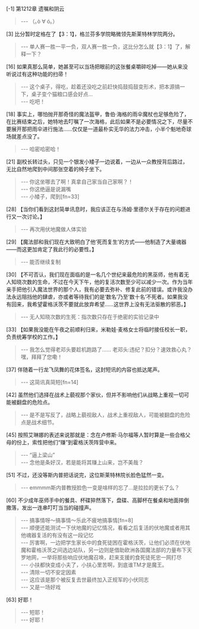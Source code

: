 
[-1] 第1212章 遗嘱和阴云
>--- （｡ò ∀ ó｡）<br>

[3] 比分暂时定格在了【3：1】，格兰芬多学院略微领先斯莱特林学院两分。
>--- 单人赛一胜一平一负，双人赛一胜一负，这比分怎么就【3：1】了，解释一下？<br>

[16] 如果真那么简单，她甚至可以当场把眼前的这张餐桌嚼碎吃掉——她从来没听说过有这种功能的扫帚！
>--- 这个桌子，得吃，趁着还没吃之前赶快捣鼓捣鼓变形术，把本源搞一下，桌子变个猫粮口感会好点...<br>
>--- 吃吧！<br>

[18] 事实上，哪怕抛开那奇怪的魔法盔甲，鲁伯·海格的雨伞魔杖也足够危险了，在比赛结束之后，她特地去叮嘱了一次海格，此后如果不是必要情况之下，尽量不要展开那把雨伞进行施法……仅仅是一道最朴实无华的法力冲击，小半个魁地奇球场就差点没了。
>--- 哈密哈密哈！<br>

[21] 副校长转过头，只见一个银发小矮子一边说着，一边从一众教授背后路过，无比自然地爬到中间那张空着的椅子坐下。
>--- 你这坐哪去了啊！真拿自己家当自己家啊？！<br>
>--- 你这绝逼是说漏嘴<br>
>--- 小矮子，爬到[fn=33]<br>

[28] 【当你们看到这封简单讯息时，我应该正在与汤姆·里德尔关于存在的问题进行又一次讨论。】
>--- 再次用伏地魔做人体实验<br>

[29] 【魔法部和我们现在大致明白了他‘死而复生’的方式——他制造了大量魂器——而这更加肯定了我此行的必要性。】
>--- 能否继续复制<br>

[30] 【不可否认，我们现在面临的是一名几个世纪来最危险的黑巫师，他有着无人知晓次数的生命，不过在今天下午，他的复活次数至少可以减少一次。作为当年亲手把他引入魔法世界的那个人，我有必要去弥补、修复此前的错误。或许我没办法永远阻挡他的肆虐，亦或者等待我们的是‘数名’乃至‘数十名’不死者。如果我没有回来，我希望霍格沃茨不要就此放弃希望……这世界上没有无法驱散的邪恶。】
>--- 无人知晓次数的生死：指次数只存在于绝密的实验记录中<br>

[33] 【如果我没能在午夜之前顺利归来，米勒娃·麦格女士将临时接任校长一职，负责统筹学校的工作。】
>--- 我怎么觉得老邓头要趁机跑路了……
老邓头:违纪？扣分？速效救心丸？嘿，拜拜了您嘞！<br>

[37] 伴随着一行龙飞凤舞的花体签名，这封短讯的内容也抵达尾声。
>--- 这简讯真简短[fn=14]<br>

[42] 虽然他们选择在战术上藐视那个家伙，但并不影响他们从战略上重视一切可能被翻盘的危险点。
>--- 是不是写反了，战略上藐视敌人，战术上重视敌人，可能被翻盘的危险点是战术细节。<br>

[45] 按照艾琳娜的表述来说那就是：念在卢修斯·马尔福等人暂时算是一些合格父母的份上，索性把他们“赚”到霍格沃茨阵营中来。
>--- “逼上梁山”<br>
>--- 念他是条好汉，若是能将其赚上山来，岂不美哉？<br>

[51] 不过，还没等斯内普把话说完，这位斯莱特林院长脸色猛然一变。
>--- emmmm斯内普教授脸色一变是啥样的忘了...是拉拉的更长了么？<br>

[60] 不少成年巫师手中的餐具、杯碟猝然落下，盘碟、高脚杯在餐桌和地面摔倒撒落，发出一连串叮叮当当的碰撞声。
>--- 搞事情呀～搞事情～乐此不疲地搞事情[fn=8]<br>
>--- 顺便还能测试一下伏地魔的记忆情况，看看之后复活的伏地魔或者用其他魂器复活的有没有这一段记忆<br>
>--- 厉害啊，一边把学生家长中的食死徒困在霍格沃茨，让他们必须在伏地魔和霍格沃茨之间选边站队，另一边则是借助欧洲各国魔法部的力量布下天罗地网，一举将那些响应伏地魔召唤，赶来支援的食死徒死忠一网打尽<br>
>--- 小扶都快变成小夫了，小扶心里苦啊，到底谁TM才是魔王。<br>
>--- 清除一切不安定因素<br>
>--- 这应该是那个被反复去世最终加入正规军的小伏同志<br>
>--- 又是一场好戏<br>

[63] 好耶！
>--- 短耶！<br>
>--- 好耶！<br>
